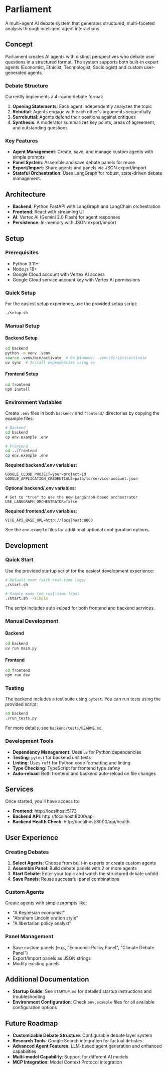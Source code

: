 # Parliament

A multi-agent AI debate system that generates structured, multi-faceted analysis through intelligent agent interactions.

## Concept

Parliament creates AI agents with distinct perspectives who debate user questions in a structured format. The system supports both built-in expert agents (Economist, Ethicist, Technologist, Sociologist) and custom user-generated agents.

### Debate Structure
Currently implements a 4-round debate format:
1. **Opening Statements**: Each agent independently analyzes the topic
2. **Rebuttal**: Agents engage with each other's arguments sequentially  
3. **Surrebuttal**: Agents defend their positions against critiques
4. **Synthesis**: A moderator summarizes key points, areas of agreement, and outstanding questions

### Key Features
- **Agent Management**: Create, save, and manage custom agents with simple prompts
- **Panel System**: Assemble and save debate panels for reuse
- **Export/Import**: Share agents and panels via JSON export/import
- **Stateful Orchestration**: Uses LangGraph for robust, state-driven debate management.

## Architecture

- **Backend**: Python FastAPI with LangGraph and LangChain orchestration
- **Frontend**: React with streaming UI
- **AI**: Vertex AI (Gemini 2.0 Flash) for agent responses
- **Persistence**: In-memory with JSON export/import

## Setup

### Prerequisites
- Python 3.11+
- Node.js 18+
- Google Cloud account with Vertex AI access
- Google Cloud service account key with Vertex AI permissions

### Quick Setup
For the easiest setup experience, use the provided setup script:
```bash
./setup.sh
```

### Manual Setup

#### Backend Setup
```bash
cd backend
python -m venv .venv
source .venv/bin/activate  # On Windows: .venv\Scripts\activate
uv sync  # Install dependencies using uv
```

#### Frontend Setup
```bash
cd frontend
npm install
```

### Environment Variables
Create `.env` files in both `backend/` and `frontend/` directories by copying the example files:

```bash
# Backend
cd backend
cp env.example .env

# Frontend  
cd ../frontend
cp env.example .env
```

**Required backend/.env variables:**
```
GOOGLE_CLOUD_PROJECT=your-project-id
GOOGLE_APPLICATION_CREDENTIALS=path/to/service-account.json
```

**Optional backend/.env variables:**
```
# Set to "true" to use the new LangGraph-based orchestrator
USE_LANGGRAPH_ORCHESTRATOR=false 
```

**Required frontend/.env variables:**
```
VITE_API_BASE_URL=http://localhost:8000
```

See the `env.example` files for additional optional configuration options.

## Development

### Quick Start
Use the provided startup script for the easiest development experience:

```bash
# Default mode (with real-time logs)
./start.sh

# Simple mode (no real-time logs)
./start.sh --simple
```

The script includes auto-reload for both frontend and backend services.

### Manual Development

#### Backend
```bash
cd backend
uv run main.py
```

#### Frontend
```bash
cd frontend
npm run dev
```

### Testing
The backend includes a test suite using `pytest`. You can run tests using the provided script:
```bash
cd backend
./run_tests.py
```
For more details, see `backend/tests/README.md`.

### Development Tools
- **Dependency Management**: Uses `uv` for Python dependencies
- **Testing**: `pytest` for backend unit tests
- **Linting**: Uses `ruff` for Python code formatting and linting
- **Type Checking**: TypeScript for frontend type safety
- **Auto-reload**: Both frontend and backend auto-reload on file changes

## Services

Once started, you'll have access to:
- **Frontend**: http://localhost:5173
- **Backend API**: http://localhost:8000/api
- **Backend Health Check**: http://localhost:8000/api/health

## User Experience

### Creating Debates
1. **Select Agents**: Choose from built-in experts or create custom agents
2. **Assemble Panel**: Build debate panels with 2 or more agents
3. **Start Debate**: Enter your topic and watch the structured debate unfold
4. **Save Panels**: Reuse successful panel combinations

### Custom Agents
Create agents with simple prompts like:
- "A Keynesian economist"
- "Abraham Lincoln oration style"
- "A libertarian policy analyst"

### Panel Management
- Save custom panels (e.g., "Economic Policy Panel", "Climate Debate Panel")
- Export/import panels as JSON strings
- Modify existing panels

## Additional Documentation

- **Startup Guide**: See `STARTUP.md` for detailed startup instructions and troubleshooting
- **Environment Configuration**: Check `env.example` files for all available configuration options

## Future Roadmap

- **Customizable Debate Structure**: Configurable debate layer system
- **Research Tools**: Google Search integration for factual debates
- **Advanced Agent Features**: LLM-based agent generation and enhanced capabilities
- **Multi-model Capability**: Support for different AI models
- **MCP Integration**: Model Context Protocol integration